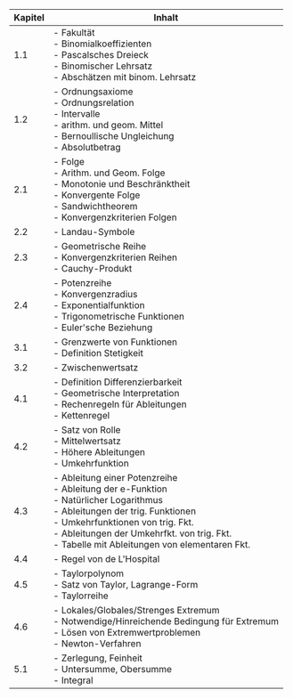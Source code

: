 | Kapitel | Inhalt |
| ---- | ---- |
| 1.1 | - Fakultät<br>- Binomialkoeffizienten<br>- Pascalsches Dreieck<br>- Binomischer Lehrsatz<br>- Abschätzen mit binom. Lehrsatz |
| 1.2 | - Ordnungsaxiome<br>- Ordnungsrelation<br>- Intervalle<br>- arithm. und geom. Mittel<br>- Bernoullische Ungleichung<br>- Absolutbetrag |
| 2.1 | - Folge<br>- Arithm. und Geom. Folge<br>- Monotonie und Beschränktheit<br>- Konvergente Folge<br>- Sandwichtheorem<br>- Konvergenzkriterien Folgen |
| 2.2 | - Landau-Symbole |
| 2.3 | - Geometrische Reihe<br>- Konvergenzkriterien Reihen<br>- Cauchy-Produkt |
| 2.4 | - Potenzreihe<br>- Konvergenzradius<br>- Exponentialfunktion<br>- Trigonometrische Funktionen<br>- Euler'sche Beziehung |
| 3.1 | - Grenzwerte von Funktionen<br>- Definition Stetigkeit |
| 3.2 | - Zwischenwertsatz |
| 4.1 | - Definition Differenzierbarkeit<br>- Geometrische Interpretation<br>- Rechenregeln für Ableitungen<br>- Kettenregel |
| 4.2 | - Satz von Rolle<br>- Mittelwertsatz<br>- Höhere Ableitungen<br>- Umkehrfunktion |
| 4.3 | - Ableitung einer Potenzreihe<br>- Ableitung der e-Funktion<br>- Natürlicher Logarithmus<br>- Ableitungen der trig. Funktionen<br>- Umkehrfunktionen von trig. Fkt.<br>- Ableitungen der Umkehrfkt. von trig. Fkt.<br>- Tabelle mit Ableitungen von elementaren Fkt. |
| 4.4 | - Regel von de L'Hospital |
| 4.5 | - Taylorpolynom<br>- Satz von Taylor, Lagrange-Form<br>- Taylorreihe |
| 4.6 | - Lokales/Globales/Strenges Extremum<br>- Notwendige/Hinreichende Bedingung für Extremum<br>- Lösen von Extremwertproblemen<br>- Newton-Verfahren |
| 5.1 | - Zerlegung, Feinheit<br>- Untersumme, Obersumme<br>- Integral |
